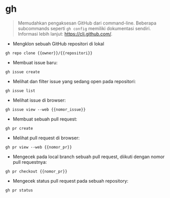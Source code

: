 # gh

> Memudahkan pengaksesan GitHub dari command-line.
> Beberapa subcommands seperti `gh config` memiliki dokumentasi sendiri.
> Informasi lebih lanjut: <https://cli.github.com/>.

- Mengklon sebuah GitHub repositori di lokal

`gh repo clone {{owner}}/{{repositori}}`

- Membuat issue baru:

`gh issue create`

- Melihat dan filter issue yang sedang open pada repositori:

`gh issue list`

- Melihat issue di browser:

`gh issue view --web {{nomor_issue}}`

- Membuat sebuah pull request:

`gh pr create`

- Melihat pull request di browser:

`gh pr view --web {{nomor_pr}}`

- Mengecek pada local branch sebuah pull request, diikuti dengan nomor pull requestnya:

`gh pr checkout {{nomor_pr}}`

- Mengecek status pull request pada sebuah repository:

`gh pr status`
